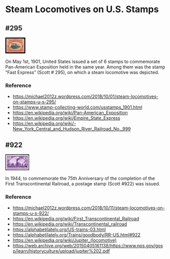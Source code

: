 # Steam Locomotives on U.S. Stamps

## #295
<img src="https://raw.githubusercontent.com/michael2012z/SteamLocomotivesOnStamps/master/UnitedStates/US-295/ebay03.jpg" style="height:50px"/>

On May 1st, 1901, United States issued a set of 6 stamps to commemorate Pan-American Exposition held in the same year. Among them was the stamp “Fast Express” (Scott # 295), on which a steam locomotive was depicted.

### Reference
- https://michael2012z.wordpress.com/2018/10/01/steam-locomotives-on-stamps-u-s-295/
- https://www.stamp-collecting-world.com/usstamps_1901.html
- https://en.wikipedia.org/wiki/Pan-American_Exposition
- https://en.wikipedia.org/wiki/Empire_State_Express
- https://en.wikipedia.org/wiki/-New_York_Central_and_Hudson_River_Railroad_No._999

## #922

<img src="https://raw.githubusercontent.com/michael2012z/SteamLocomotivesOnStamps/master/UnitedStates/US-922/Transcontinental_RR_1944-3c.jpg" style="height:50px"/>

In 1944, to commemorate the 75th Anniversary of the completion of the First Transcontinental Railroad, a postage stamp (Scott #922) was issued.

### Reference
- https://michael2012z.wordpress.com/2018/10/11/steam-locomotives-on-stamps-u-s-922/
- https://en.wikipedia.org/wiki/First_Transcontinental_Railroad
- https://en.wikipedia.org/wiki/Transcontinental_railroad
- https://alphabetilately.org/US-trains-03.html
- https://alphabetilately.org/Trains/goodbody/RR-US.html#922
- https://en.wikipedia.org/wiki/Jupiter_(locomotive)
- https://web.archive.org/web/20150405161138/https://www.nps.gov/gosp/learn/historyculture/upload/jupiter%202.pdf
